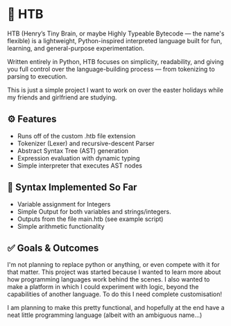 # 🧠 HTB

HTB (Henry’s Tiny Brain, or maybe Highly Typeable Bytecode — the name's flexible) is a lightweight, Python-inspired interpreted language built for fun, learning, and general-purpose experimentation.

Written entirely in Python, HTB focuses on simplicity, readability, and giving you full control over the language-building process — from tokenizing to parsing to execution.

This is just a simple project I want to work on over the easter holidays while my friends and girlfriend are studying. 

## ⚙️ Features 

- Runs off of the custom .htb file extension
- Tokenizer (Lexer) and recursive-descent Parser
- Abstract Syntax Tree (AST) generation
- Expression evaluation with dynamic typing
- Simple interpreter that executes AST nodes

## 🚧 Syntax Implemented So Far

- Variable assignment for Integers
- Simple Output for both variables and strings/integers. 
- Outputs from the file main.htb (see example script)
- Simple arithmetic functionality

## ✅ Goals & Outcomes

I'm not planning to replace python or anything, or even compete with it for that matter. This project was started because I wanted to learn more about how programming languages work behind the scenes. I also wanted to make a platform in which I could experiment with logic, beyond the capabilities of another language. To do this I need complete customisation! 

I am planning to make this pretty functional, and hopefully at the end have a neat little programming language (albeit with an ambiguous name...)